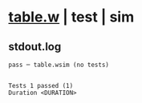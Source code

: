 # [table.w](../../../../../examples/tests/valid/table.w) | test | sim

## stdout.log
```log
pass ─ table.wsim (no tests)
 
 
Tests 1 passed (1)
Duration <DURATION>
```

